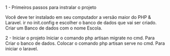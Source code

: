  

1 - Primeiros passos para instralar o projeto 

Você deve ter instalado em seu computador a versão maior do PHP & Laravel.
ir no init.config e escolher o banco de dados que vai ser criado.
Criar um Banco de dados com o nome Escola.


2 - Iniciar o projeto 
Iniciar o comando php artisan migrate no cmd. Para Criar o banco de dados.
Colocar o comando php artisan serve no cmd. Para iniciar o laravel.

   
